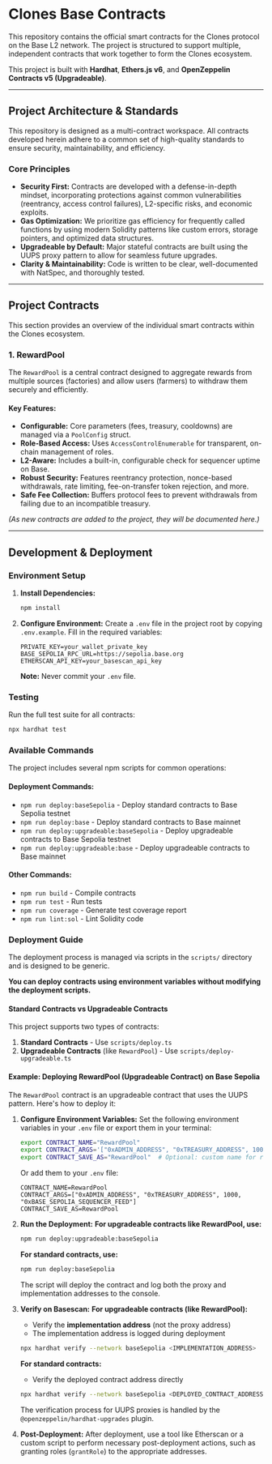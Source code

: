 # Clones Base Contracts

This repository contains the official smart contracts for the Clones protocol on the Base L2 network. The project is structured to support multiple, independent contracts that work together to form the Clones ecosystem.

This project is built with **Hardhat**, **Ethers.js v6**, and **OpenZeppelin Contracts v5 (Upgradeable)**.

---

## Project Architecture & Standards

This repository is designed as a multi-contract workspace. All contracts developed herein adhere to a common set of high-quality standards to ensure security, maintainability, and efficiency.

### Core Principles
- **Security First:** Contracts are developed with a defense-in-depth mindset, incorporating protections against common vulnerabilities (reentrancy, access control failures), L2-specific risks, and economic exploits.
- **Gas Optimization:** We prioritize gas efficiency for frequently called functions by using modern Solidity patterns like custom errors, storage pointers, and optimized data structures.
- **Upgradeable by Default:** Major stateful contracts are built using the UUPS proxy pattern to allow for seamless future upgrades.
- **Clarity & Maintainability:** Code is written to be clear, well-documented with NatSpec, and thoroughly tested.

---

## Project Contracts

This section provides an overview of the individual smart contracts within the Clones ecosystem.

### 1. RewardPool

The `RewardPool` is a central contract designed to aggregate rewards from multiple sources (factories) and allow users (farmers) to withdraw them securely and efficiently.

#### Key Features:
- **Configurable:** Core parameters (fees, treasury, cooldowns) are managed via a `PoolConfig` struct.
- **Role-Based Access:** Uses `AccessControlEnumerable` for transparent, on-chain management of roles.
- **L2-Aware:** Includes a built-in, configurable check for sequencer uptime on Base.
- **Robust Security:** Features reentrancy protection, nonce-based withdrawals, rate limiting, fee-on-transfer token rejection, and more.
- **Safe Fee Collection:** Buffers protocol fees to prevent withdrawals from failing due to an incompatible treasury.

*(As new contracts are added to the project, they will be documented here.)*

---

## Development & Deployment

### Environment Setup

1. **Install Dependencies:**
   ```bash
   npm install
   ```

2. **Configure Environment:**
   Create a `.env` file in the project root by copying `.env.example`. Fill in the required variables:
   ```env
   PRIVATE_KEY=your_wallet_private_key
   BASE_SEPOLIA_RPC_URL=https://sepolia.base.org
   ETHERSCAN_API_KEY=your_basescan_api_key
   ```
   **Note:** Never commit your `.env` file.

### Testing

Run the full test suite for all contracts:
```bash
npx hardhat test
```

### Available Commands

The project includes several npm scripts for common operations:

#### **Deployment Commands:**
- `npm run deploy:baseSepolia` - Deploy standard contracts to Base Sepolia testnet
- `npm run deploy:base` - Deploy standard contracts to Base mainnet
- `npm run deploy:upgradeable:baseSepolia` - Deploy upgradeable contracts to Base Sepolia testnet
- `npm run deploy:upgradeable:base` - Deploy upgradeable contracts to Base mainnet

#### **Other Commands:**
- `npm run build` - Compile contracts
- `npm run test` - Run tests
- `npm run coverage` - Generate test coverage report
- `npm run lint:sol` - Lint Solidity code

### Deployment Guide

The deployment process is managed via scripts in the `scripts/` directory and is designed to be generic.

**You can deploy contracts using environment variables without modifying the deployment scripts.**

#### **Standard Contracts vs Upgradeable Contracts**

This project supports two types of contracts:

1. **Standard Contracts** - Use `scripts/deploy.ts`
2. **Upgradeable Contracts** (like `RewardPool`) - Use `scripts/deploy-upgradeable.ts`

#### **Example: Deploying RewardPool (Upgradeable Contract) on Base Sepolia**

The `RewardPool` contract is an upgradeable contract that uses the UUPS pattern. Here's how to deploy it:

1. **Configure Environment Variables:**
   Set the following environment variables in your `.env` file or export them in your terminal:
   ```bash
   export CONTRACT_NAME="RewardPool"
   export CONTRACT_ARGS='["0xADMIN_ADDRESS", "0xTREASURY_ADDRESS", 1000, "0xBASE_SEPOLIA_SEQUENCER_FEED"]'
   export CONTRACT_SAVE_AS="RewardPool"  # Optional: custom name for registry
   ```
   
   Or add them to your `.env` file:
   ```env
   CONTRACT_NAME=RewardPool
   CONTRACT_ARGS=["0xADMIN_ADDRESS", "0xTREASURY_ADDRESS", 1000, "0xBASE_SEPOLIA_SEQUENCER_FEED"]
   CONTRACT_SAVE_AS=RewardPool
   ```

2. **Run the Deployment:**
   **For upgradeable contracts like RewardPool, use:**
   ```bash
   npm run deploy:upgradeable:baseSepolia
   ```
   
   **For standard contracts, use:**
   ```bash
   npm run deploy:baseSepolia
   ```
   
   The script will deploy the contract and log both the proxy and implementation addresses to the console.

3. **Verify on Basescan:**
   **For upgradeable contracts (like RewardPool):**
   - Verify the **implementation address** (not the proxy address)
   - The implementation address is logged during deployment
   ```bash
   npx hardhat verify --network baseSepolia <IMPLEMENTATION_ADDRESS>
   ```
   
   **For standard contracts:**
   - Verify the deployed contract address directly
   ```bash
   npx hardhat verify --network baseSepolia <DEPLOYED_CONTRACT_ADDRESS>
   ```
   
   The verification process for UUPS proxies is handled by the `@openzeppelin/hardhat-upgrades` plugin.

4. **Post-Deployment:**
   After deployment, use a tool like Etherscan or a custom script to perform necessary post-deployment actions, such as granting roles (`grantRole`) to the appropriate addresses.

